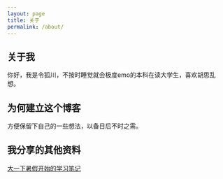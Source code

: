 ```yaml
---
layout: page
title: 关于
permalink: /about/
---
```

## 关于我

你好，我是令狐川，不按时睡觉就会极度emo的本科在读大学生，喜欢胡思乱想。

## 为何建立这个博客

方便保留下自己的一些想法，以备日后不时之需。

## 我分享的其他资料

[大一下暑假开始的学习笔记](https://github.com/lotefish/PKU-CourseNotes-mee)
